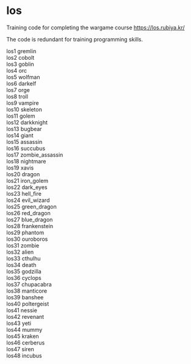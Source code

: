# los

Training code for completing the wargame course https://los.rubiya.kr/

The code is redundant for training programming skills.

los1 gremlin  
los2 cobolt  
los3 goblin  
los4 orc  
los5 wolfman  
los6 darkelf  
los7 orge  
los8 troll  
los9 vampire  
los10 skeleton  
los11 golem  
los12 darkknight  
los13 bugbear  
los14 giant  
los15 assassin  
los16 succubus  
los17 zombie_assassin  
los18 nightmare  
los19 xavis  
los20 dragon  
los21 iron_golem  
los22 dark_eyes  
los23 hell_fire  
los24 evil_wizard  
los25 green_dragon  
los26 red_dragon  
los27 blue_dragon  
los28 frankenstein  
los29 phantom  
los30 ouroboros  
los31 zombie  
los32 alien  
los33 cthulhu  
los34 death  
los35 godzilla  
los36 cyclops  
los37 chupacabra  
los38 manticore  
los39 banshee  
los40 poltergeist  
los41 nessie  
los42 revenant  
los43 yeti  
los44 mummy  
los45 kraken  
los46 cerberus  
los47 siren  
los48 incubus  
